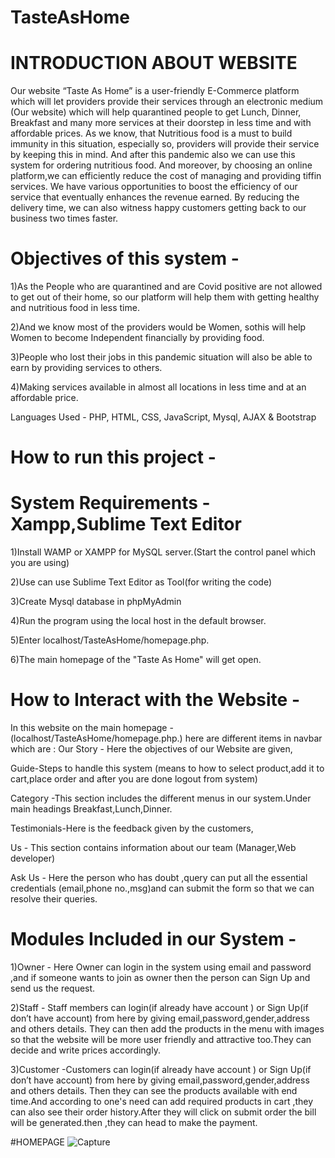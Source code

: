 # TasteAsHome

# INTRODUCTION ABOUT WEBSITE

Our website “Taste As Home” is a user-friendly E-Commerce platform which will let providers provide  their services  through an electronic medium (Our website) which will help quarantined people to get Lunch, Dinner, Breakfast and many more services at their doorstep in less time and with affordable prices. 
As we know, that Nutritious food is a must to build immunity in this situation, especially so, providers will provide their service by keeping this in mind.
And after this  pandemic also we can use this system for ordering nutritious food.
And moreover, by choosing an online platform,we can efficiently reduce the cost of managing and providing tiffin services. We have various opportunities to boost the efficiency of our service that eventually enhances the revenue earned. By reducing the delivery time, we can also witness happy customers getting back to our business two times faster.

# Objectives of this system -
1)As the People who are quarantined and are Covid positive are not allowed to get out of their home, so our platform will help them with getting healthy and nutritious food in less time.

2)And we know most of the providers would be Women, sothis will help Women to become Independent financially by providing food.  

3)People who lost their jobs in this pandemic situation will also be able to earn by providing services to others.

4)Making services available in almost all locations in less time and at an affordable price.

Languages Used - PHP, HTML, CSS, JavaScript, Mysql, AJAX & Bootstrap

# How to run this project -
# System Requirements - Xampp,Sublime Text Editor  
1)Install WAMP or XAMPP for MySQL server.(Start the control panel which you are using)

2)Use can use Sublime Text Editor as Tool(for writing the code)

3)Create Mysql database in phpMyAdmin

4)Run the program using the local host in the default browser.

5)Enter localhost/TasteAsHome/homepage.php.

6)The main homepage of the "Taste As Home" will get open.

# How to Interact with the Website -
In this website on the main homepage -(localhost/TasteAsHome/homepage.php.) here are different items in navbar which are :
Our Story - Here the objectives of our Website are given,

Guide-Steps to handle this system (means to how to select product,add it to cart,place order and after you are done logout from system)

Category -This section includes the different menus in our system.Under main headings Breakfast,Lunch,Dinner.

Testimonials-Here is the feedback given by the customers,

Us - This section contains information about our team (Manager,Web developer)

Ask Us - Here the person who has doubt ,query can put all the essential credentials (email,phone no.,msg)and can submit the form so that we can resolve their queries.

# Modules Included in our System -

1)Owner -  Here Owner can login in the system using email and password ,and if someone wants to join as owner then the person can Sign Up and send us the request.

2)Staff - Staff members can login(if already have account ) or Sign Up(if don’t have account) from here by giving email,password,gender,address and others details.
They can then add the products in the menu with images so that the website will be more user friendly and attractive too.They can decide and write prices accordingly.

3)Customer -Customers can login(if already have account ) or Sign Up(if don’t have account) from here by giving email,password,gender,address and others details.
Then they can see the products available with end time.And according to one's need can add required products in cart ,they can also see their order history.After they will click on submit order the bill will be generated.then ,they can head to make the payment.

#HOMEPAGE
![Capture](https://user-images.githubusercontent.com/75447890/117564574-58862200-b0ca-11eb-840a-0cfd3f2d9fbb.JPG)

